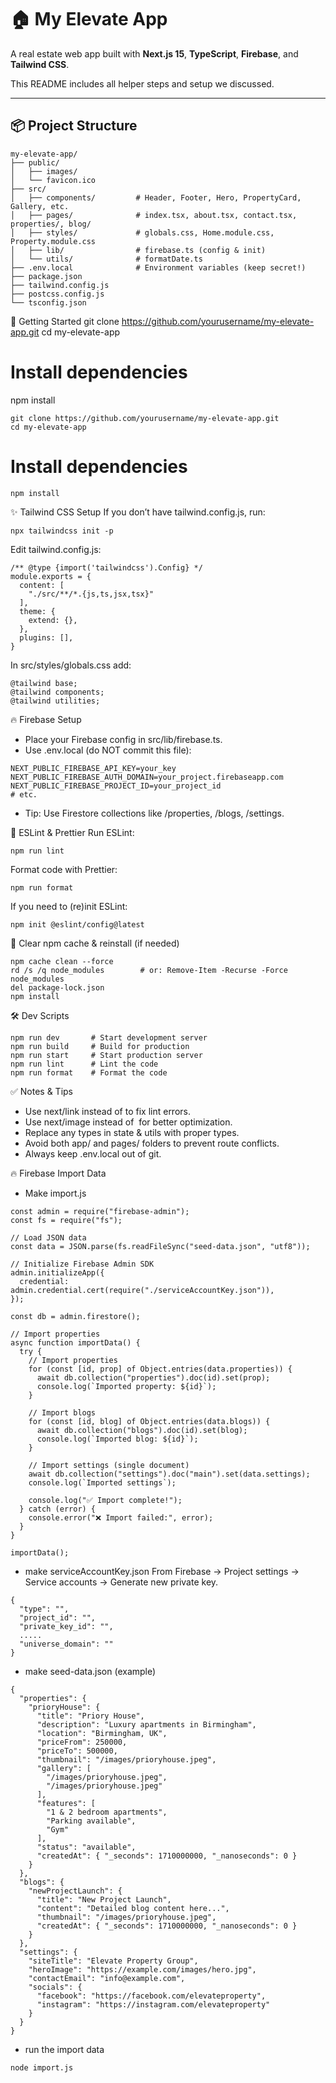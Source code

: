 # 🏠 My Elevate App

A real estate web app built with **Next.js 15**, **TypeScript**, **Firebase**, and **Tailwind CSS**.

This README includes all helper steps and setup we discussed.

---

## 📦 Project Structure

```
my-elevate-app/
├── public/
│   ├── images/
│   └── favicon.ico
├── src/
│   ├── components/         # Header, Footer, Hero, PropertyCard, Gallery, etc.
│   ├── pages/              # index.tsx, about.tsx, contact.tsx, properties/, blog/
│   ├── styles/             # globals.css, Home.module.css, Property.module.css
│   ├── lib/                # firebase.ts (config & init)
│   └── utils/              # formatDate.ts
├── .env.local              # Environment variables (keep secret!)
├── package.json
├── tailwind.config.js
├── postcss.config.js
└── tsconfig.json
```

🚀 Getting Started
git clone https://github.com/yourusername/my-elevate-app.git
cd my-elevate-app

# Install dependencies
npm install

```
git clone https://github.com/yourusername/my-elevate-app.git
cd my-elevate-app
```

# Install dependencies
```
npm install
```

✨ Tailwind CSS Setup
If you don’t have tailwind.config.js, run:
```
npx tailwindcss init -p
```

Edit tailwind.config.js:
```
/** @type {import('tailwindcss').Config} */
module.exports = {
  content: [
    "./src/**/*.{js,ts,jsx,tsx}"
  ],
  theme: {
    extend: {},
  },
  plugins: [],
}
```

In src/styles/globals.css add:
```
@tailwind base;
@tailwind components;
@tailwind utilities;
```

🔥 Firebase Setup
- Place your Firebase config in src/lib/firebase.ts.
- Use .env.local (do NOT commit this file):

```
NEXT_PUBLIC_FIREBASE_API_KEY=your_key
NEXT_PUBLIC_FIREBASE_AUTH_DOMAIN=your_project.firebaseapp.com
NEXT_PUBLIC_FIREBASE_PROJECT_ID=your_project_id
# etc.
```
- Tip: Use Firestore collections like /properties, /blogs, /settings.

🧰 ESLint & Prettier
Run ESLint:
```
npm run lint
```

Format code with Prettier:
```
npm run format
```

If you need to (re)init ESLint:
```
npm init @eslint/config@latest
```

🧼 Clear npm cache & reinstall (if needed)
```
npm cache clean --force
rd /s /q node_modules        # or: Remove-Item -Recurse -Force node_modules
del package-lock.json
npm install
```

🛠 Dev Scripts
```
npm run dev       # Start development server
npm run build     # Build for production
npm run start     # Start production server
npm run lint      # Lint the code
npm run format    # Format the code
```

✅ Notes & Tips
- Use next/link instead of <a> to fix lint errors.
- Use next/image instead of <img> for better optimization.
- Replace any types in state & utils with proper types.
- Avoid both app/ and pages/ folders to prevent route conflicts.
- Always keep .env.local out of git.


🔥 Firebase Import Data
- Make import.js
```
const admin = require("firebase-admin");
const fs = require("fs");

// Load JSON data
const data = JSON.parse(fs.readFileSync("seed-data.json", "utf8"));

// Initialize Firebase Admin SDK
admin.initializeApp({
  credential: admin.credential.cert(require("./serviceAccountKey.json")),
});

const db = admin.firestore();

// Import properties
async function importData() {
  try {
    // Import properties
    for (const [id, prop] of Object.entries(data.properties)) {
      await db.collection("properties").doc(id).set(prop);
      console.log(`Imported property: ${id}`);
    }

    // Import blogs
    for (const [id, blog] of Object.entries(data.blogs)) {
      await db.collection("blogs").doc(id).set(blog);
      console.log(`Imported blog: ${id}`);
    }

    // Import settings (single document)
    await db.collection("settings").doc("main").set(data.settings);
    console.log(`Imported settings`);

    console.log("✅ Import complete!");
  } catch (error) {
    console.error("❌ Import failed:", error);
  }
}

importData();
```

- make serviceAccountKey.json From Firebase → Project settings → Service accounts → Generate new private key.
```
{
  "type": "",
  "project_id": "",
  "private_key_id": "",
  .....
  "universe_domain": ""
}
```

- make seed-data.json (example)
```
{
  "properties": {
    "prioryHouse": {
      "title": "Priory House",
      "description": "Luxury apartments in Birmingham",
      "location": "Birmingham, UK",
      "priceFrom": 250000,
      "priceTo": 500000,
      "thumbnail": "/images/prioryhouse.jpeg",
      "gallery": [
        "/images/prioryhouse.jpeg",
        "/images/prioryhouse.jpeg"
      ],
      "features": [
        "1 & 2 bedroom apartments",
        "Parking available",
        "Gym"
      ],
      "status": "available",
      "createdAt": { "_seconds": 1710000000, "_nanoseconds": 0 }
    }
  },
  "blogs": {
    "newProjectLaunch": {
      "title": "New Project Launch",
      "content": "Detailed blog content here...",
      "thumbnail": "/images/prioryhouse.jpeg",
      "createdAt": { "_seconds": 1710000000, "_nanoseconds": 0 }
    }
  },
  "settings": {
    "siteTitle": "Elevate Property Group",
    "heroImage": "https://example.com/images/hero.jpg",
    "contactEmail": "info@example.com",
    "socials": {
      "facebook": "https://facebook.com/elevateproperty",
      "instagram": "https://instagram.com/elevateproperty"
    }
  }
}
```

- run the import data
```
node import.js
```

